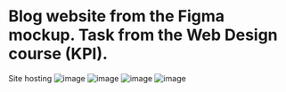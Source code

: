 # Blog website from the Figma mockup. Task from the Web Design course (KPI).
Site hosting
![image](https://user-images.githubusercontent.com/48406339/204266198-b58320e1-6804-4139-9154-e321e9d6a437.png)
![image](https://user-images.githubusercontent.com/48406339/204266264-2294ba65-ba73-4d84-82e9-a13e1d2bc34e.png)
![image](https://user-images.githubusercontent.com/48406339/204266368-7296285a-7ccb-492f-962f-dfde89bcf969.png)
![image](https://user-images.githubusercontent.com/48406339/204266483-cce50300-28a1-4e61-b1b9-8b6f9e54921d.png)



